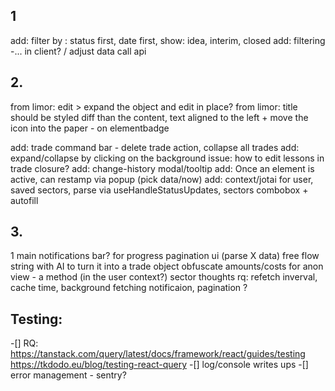 ## 1
add: filter by : status first, date first, show: idea, interim, closed
add: filtering -... in client? / adjust data call api

## 2.
from limor: edit > expand the object and edit in place?
from limor: title should be styled diff than the content, text aligned to the left
<ThemeIcon variant="light" color="indigo.4"> + move the icon into the paper - on elementbadge 

add: trade command bar - delete trade action, collapse all trades 
add: expand/collapse by clicking on the background
issue: how to edit lessons in trade closure?
add: change-history modal/tooltip
add: Once an element is active, can restamp via popup (pick data/now) 
add: context/jotai for user, saved sectors, parse via useHandleStatusUpdates, sectors combobox +  autofill

## 3.
1 main notifications bar? for progress
pagination ui (parse X data)
free flow string with AI to turn it into a trade object
obfuscate amounts/costs for anon view - a method (in the user context?)
sector thoughts
rq: refetch inverval, cache time, background fetching notificaion, pagination ?

## Testing:
 -[] RQ: https://tanstack.com/query/latest/docs/framework/react/guides/testing
        https://tkdodo.eu/blog/testing-react-query
 -[] log/console writes ups
 -[] error management - sentry? 